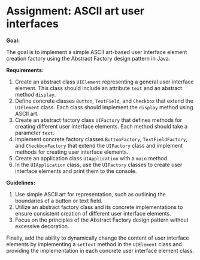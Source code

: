 # Assignment: ASCII art user interfaces

**Goal:**

The goal is to implement a simple ASCII art-based user interface element creation factory using the Abstract Factory design pattern in Java.

**Requirements:**

1. Create an abstract class `UIElement` representing a general user interface element. This class should include an attribute `text` and an abstract method `display`.
2. Define concrete classes `Button`, `TextField`, and `Checkbox` that extend the `UIElement` class. Each class should implement the `display` method using ASCII art.
3. Create an abstract factory class `UIFactory` that defines methods for creating different user interface elements. Each method should take a parameter `text`.
4. Implement concrete factory classes `ButtonFactory`, `TextFieldFactory`, and `CheckboxFactory` that extend the `UIFactory` class and implement methods for creating user interface elements.
5. Create an application class `UIApplication` with a `main` method.
6. In the `UIApplication` class, use the `UIFactory` classes to create user interface elements and print them to the console.

**Guidelines:**

1. Use simple ASCII art for representation, such as outlining the boundaries of a button or text field.
2. Utilize an abstract factory class and its concrete implementations to ensure consistent creation of different user interface elements.
3. Focus on the principles of the Abstract Factory design pattern without excessive decoration.

Finally, add the ability to dynamically change the content of user interface elements by implementing a `setText` method in the `UIElement` class and providing the implementation in each concrete user interface element class.


